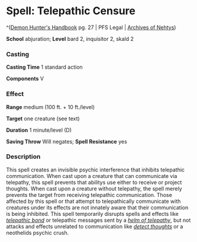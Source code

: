 # Spell: Telepathic Censure

^([Demon Hunter's Handbook][ss-telepathic-censure] pg. 27 | PFS Legal | [Archives of Nehtys][sn-telepathic-censure])

**School** abjuration; **Level** bard 2, inquisitor 2, skald 2

### Casting

**Casting Time** 1 standard action  

**Components** V

### Effect

**Range** medium (100 ft. + 10 ft./level)  

**Target** one creature (see text)  

**Duration** 1 minute/level (D)  

**Saving Throw** Will negates; **Spell Resistance** yes

### Description

This spell creates an invisible psychic interference that inhibits telepathic communication. When cast upon a creature that can communicate via telepathy, this spell prevents that abilitys use either to receive or project thoughts. When cast upon a creature without telepathy, the spell merely prevents the target from receiving telepathic communication. Those affected by this spell or that attempt to telepathically communicate with creatures under its effects are not innately aware that their communication is being inhibited. This spell temporarily disrupts spells and effects like _[telepathic bond]_ or telepathic messages sent by a _[helm of telepathy]_, but not attacks and effects unrelated to communication like _[detect thoughts]_ or a neothelids psychic crush.

[ss-telepathic-censure]: http://paizo.com/products/btpy8ywa
[sn-telepathic-censure]: http://www.archivesofnethys.com/SpellDisplay.aspx?ItemName=Telepathic%20Censure
[detect thoughts]: http://www.archivesofnethys.com/SpellDisplay.aspx?ItemName=detect%20thoughts
[telepathic bond]: http://www.archivesofnethys.com/SpellDisplay.aspx?ItemName=telepathic%20bond
[helm of telepathy]: http://www.archivesofnethys.com/SpellDisplay.aspx?ItemName=helm%20of%20telepathy